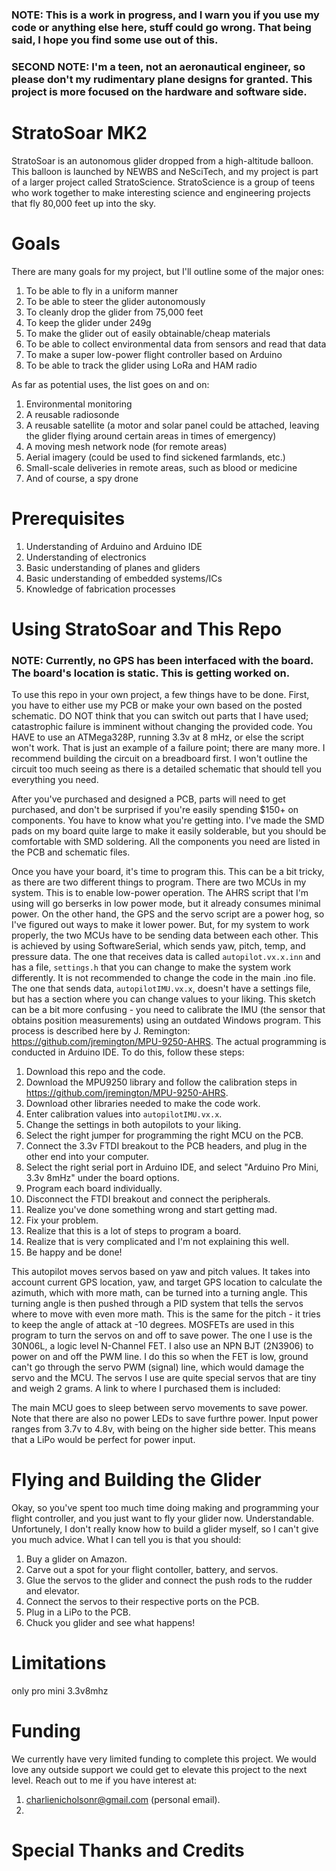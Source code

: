 ### NOTE: This is a work in progress, and I warn you if you use my code or anything else here, stuff could go wrong. That being said, I hope you find some use out of this.

### SECOND NOTE: I'm a teen, not an aeronautical engineer, so please don't my rudimentary plane designs for granted. This project is more focused on the hardware and software side.

# StratoSoar MK2
StratoSoar is an autonomous glider dropped from a high-altitude balloon. This balloon is launched by NEWBS and NeSciTech, and my project is part of a larger project called StratoScience. StratoScience is a group of teens who work together to make interesting science and engineering projects that fly 80,000 feet up into the sky. 

# Goals
There are many goals for my project, but I'll outline some of the major ones:
1. To be able to fly in a uniform manner
2. To be able to steer the glider autonomously
3. To cleanly drop the glider from 75,000 feet
4. To keep the glider under 249g
5. To make the glider out of easily obtainable/cheap materials
6. To be able to collect environmental data from sensors and read that data
7. To make a super low-power flight controller based on Arduino
8. To be able to track the glider using LoRa and HAM radio

As far as potential uses, the list goes on and on:
1. Environmental monitoring
2. A reusable radiosonde
3. A reusable satellite (a motor and solar panel could be attached, leaving the glider flying around certain areas in times of emergency)
4. A moving mesh network node (for remote areas)
5. Aerial imagery (could be used to find sickened farmlands, etc.)
6. Small-scale deliveries in remote areas, such as blood or medicine
7. And of course, a spy drone

# Prerequisites
1. Understanding of Arduino and Arduino IDE
2. Understanding of electronics
3. Basic understanding of planes and gliders
4. Basic understanding of embedded systems/ICs
5. Knowledge of fabrication processes

# Using StratoSoar and This Repo
### NOTE: Currently, no GPS has been interfaced with the board. The board's location is static. This is getting worked on.
To use this repo in your own project, a few things have to be done. First, you have to either use my PCB or make your own based on the posted schematic. DO NOT think that you can switch out parts that I have used; catastrophic failure is imminent without changing the provided code. You HAVE to use an ATMega328P, running 3.3v at 8 mHz, or else the script won't work. That is just an example of a failure point; there are many more. I recommend building the circuit on a breadboard first. I won't outline the circuit too much seeing as there is a detailed schematic that should tell you everything you need. 

After you've purchased and designed a PCB, parts will need to get purchased, and don't be surprised if you're easily spending $150+ on components. You have to know what you're getting into. I've made the SMD pads on my board quite large to make it easily solderable, but you should be comfortable with SMD soldering. All the components you need are listed in the PCB and schematic files.

Once you have your board, it's time to program this. This can be a bit tricky, as there are two different things to program. There are two MCUs in my system. This is to enable low-power operation. The AHRS script that I'm using will go berserks in low power mode, but it already consumes minimal power. On the other hand, the GPS and the servo script are a power hog, so I've figured out ways to make it lower power. But, for my system to work properly, the two MCUs have to be sending data between each other. This is achieved by using SoftwareSerial, which sends yaw, pitch, temp, and pressure data. The one that receives data is called `autopilot.vx.x.inn` and has a file, `settings.h` that you can change to make the system work differently. It is not recommended to change the code in the main .ino file. The one that sends data, `autopilotIMU.vx.x`, doesn't have a settings file, but has a section where you can change values to your liking. This sketch can be a bit more confusing - you need to calibrate the IMU (the sensor that obtains position measurements) using an outdated Windows program. This process is described here by J. Remington: https://github.com/jremington/MPU-9250-AHRS. The actual programming is conducted in Arduino IDE. To do this, follow these steps:
1. Download this repo and the code.
2. Download the MPU9250 library and follow the calibration steps in https://github.com/jremington/MPU-9250-AHRS.
3. Download other libraries needed to make the code work.
4. Enter calibration values into `autopilotIMU.vx.x`.
5. Change the settings in both autopilots to your liking.
6. Select the right jumper for programming the right MCU on the PCB.
7. Connect the 3.3v FTDI breakout to the PCB headers, and plug in the other end into your computer.
9. Select the right serial port in Arduino IDE, and select "Arduino Pro Mini, 3.3v 8mHz" under the board options.
10. Program each board individually.
11. Disconnect the FTDI breakout and connect the peripherals.
12. Realize you've done something wrong and start getting mad.
13. Fix your problem.
14. Realize that this is a lot of steps to program a board.
15. Realize that is very complicated and I'm not explaining this well.
16. Be happy and be done!

This autopilot moves servos based on yaw and pitch values. It takes into account current GPS location, yaw, and target GPS location to calculate the azimuth, which with more math, can be turned into a turning angle. This turning angle is then pushed through a PID system that tells the servos where to move with even more math. This is the same for the pitch - it tries to keep the angle of attack at -10 degrees. MOSFETs are used in this program to turn the servos on and off to save power. The one I use is the 30N06L, a logic level N-Channel FET. I also use an NPN BJT (2N3906) to power on and off the PWM line. I do this so when the FET is low, ground can't go through the servo PWM (signal) line, which would damage the servo and the MCU. The servos I use are quite special servos that are tiny and weigh 2 grams. A link to where I purchased them is included: 

The main MCU goes to sleep between servo movements to save power. Note that there are also no power LEDs to save furthre power. Input power ranges from 3.7v to 4.8v, with being on the higher side better. This means that a LiPo would be perfect for power input.

# Flying and Building the Glider
Okay, so you've spent too much time doing making and programming your flight controller, and you just want to fly your glider now. Understandable. Unfortunely, I don't really know how to build a glider myself, so I can't give you much advice. What I can tell you is that you should:
1. Buy a glider on Amazon.
2. Carve out a spot for your flight contoller, battery, and servos.
3. Glue the servos to the glider and connect the push rods to the rudder and elevator.
4. Connect the servos to their respective ports on the PCB.
5. Plug in a LiPo to the PCB.
6. Chuck you glider and see what happens!

# Limitations
only pro mini 3.3v8mhz

# Funding
We currently have very limited funding to complete this project. We would love any outside support we could get to elevate this project to the next level. Reach out to me if you have interest at:
1. charlienicholsonr@gmail.com (personal email).
2. 

# Special Thanks and Credits
